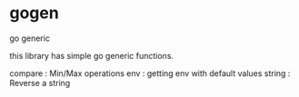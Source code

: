 # gogen
go generic

this library has simple go generic functions.

compare : Min/Max operations
env     : getting env with default values
string  : Reverse a string
